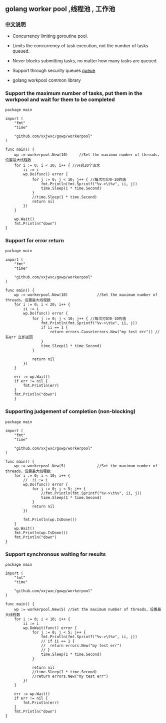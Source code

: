 ## golang worker pool ,线程池 , 工作池
### [中文说明](README_cn.md)

- Concurrency limiting goroutine pool. 
- Limits the concurrency of task execution, not the number of tasks queued. 
- Never blocks submitting tasks, no matter how many tasks are queued.
- Support through security queues [queue](https://github.com/xxjwxc/public/tree/master/myqueue)

- golang workpool common library

### Support the maximum number of tasks, put them in the workpool and wait for them to be completed

```
package main

import (
	"fmt"
	"time"

	"github.com/xxjwxc/gowp/workerpool"
)

func main() {
	wp := workerpool.New(10)     //Set the maximum number of threads，设置最大线程数
	for i := 0; i < 20; i++ { //开启20个请求
		ii := i
		wp.Do(func() error {
			for j := 0; j < 10; j++ { //每次打印0-10的值
				fmt.Println(fmt.Sprintf("%v->\t%v", ii, j))
				time.Sleep(1 * time.Second)
			}
			//time.Sleep(1 * time.Second)
			return nil
		})
	}

	wp.Wait()
	fmt.Println("down")
}
```

### Support for error return
```
package main

import (
	"fmt"
	"time"

	"github.com/xxjwxc/gowp/workerpool"
)

func main() {
	wp := workerpool.New(10)             //Set the maximum number of threads，设置最大线程数
	for i := 0; i < 20; i++ { 
		ii := i
		wp.Do(func() error {
			for j := 0; j < 10; j++ { //每次打印0-10的值
				fmt.Println(fmt.Sprintf("%v->\t%v", ii, j))
				if ii == 1 {
					return errors.Cause(errors.New("my test err")) //有err 立即返回
				}
				time.Sleep(1 * time.Second)
			}

			return nil
		})
	}

	err := wp.Wait()
	if err != nil {
		fmt.Println(err)
	}
	fmt.Println("down")
	}
```

### Supporting judgement of completion (non-blocking)

```
package main

import (
	"fmt"
	"time"

	"github.com/xxjwxc/gowp/workerpool"
)

func main() {
	wp := workerpool.New(5)              //Set the maximum number of threads，设置最大线程数
	for i := 0; i < 10; i++ { 
		//	ii := i
		wp.Do(func() error {
			for j := 0; j < 5; j++ { 
				//fmt.Println(fmt.Sprintf("%v->\t%v", ii, j))
				time.Sleep(1 * time.Second)
			}
			return nil
		})

		fmt.Println(wp.IsDone())
	}
	wp.Wait()
	fmt.Println(wp.IsDone())
	fmt.Println("down")
}
```

### Support synchronous waiting for results

```
package main

import (
	"fmt"
	"time"

	"github.com/xxjwxc/gowp/workerpool"
)

func main() {
	wp := workerpool.New(5) //Set the maximum number of threads，设置最大线程数
	for i := 0; i < 10; i++ { 
		ii := i
		wp.DoWait(func() error {
			for j := 0; j < 5; j++ { 
				fmt.Println(fmt.Sprintf("%v->\t%v", ii, j))
				// if ii == 1 {
				// 	return errors.New("my test err")
				// }
				time.Sleep(1 * time.Second)
			}

			return nil
			//time.Sleep(1 * time.Second)
			//return errors.New("my test err")
		})
	}

	err := wp.Wait()
	if err != nil {
		fmt.Println(err)
	}
	fmt.Println("down")
}
```
